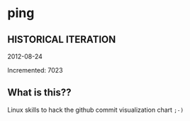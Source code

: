 # ping

## HISTORICAL ITERATION
2012-08-24

Incremented: 7023

## What is this?? 
Linux skills to hack the github commit visualization chart `;-)`
